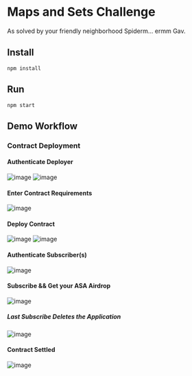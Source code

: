 # Maps and Sets Challenge

As solved by your friendly neighborhood Spiderm... ermm Gav.

## Install

`npm install`

## Run

`npm start`


## Demo Workflow

### Contract Deployment
#### Authenticate Deployer
![image](https://user-images.githubusercontent.com/95258328/179304017-74d6441c-2a7f-4da4-a505-c4ed0d63cf6b.png)
![image](https://user-images.githubusercontent.com/95258328/179304161-a9d93b42-c2e3-4416-82f3-3467e556253e.png)

#### Enter Contract Requirements
![image](https://user-images.githubusercontent.com/95258328/179304730-f4dc3519-0b6d-4844-8ded-c48d953f902f.png)

#### Deploy Contract
![image](https://user-images.githubusercontent.com/95258328/179304805-ca24e237-0699-4280-8ffb-9062c1b86a3f.png)
![image](https://user-images.githubusercontent.com/95258328/179304935-d2bd134e-e15d-4995-8dfe-34144b1c889f.png)

#### Authenticate Subscriber(s)
![image](https://user-images.githubusercontent.com/95258328/179305107-89bd010a-bf94-4aff-ac92-0a8e736b4d84.png)

#### Subscribe && Get your ASA Airdrop
![image](https://user-images.githubusercontent.com/95258328/179305144-b873a8c6-a444-4d83-9c47-01d1348e7c69.png)

##### Last Subscribe Deletes the Application
![image](https://user-images.githubusercontent.com/95258328/179305215-4f72483f-af83-43f7-9a24-6dc4b1314d66.png)

#### Contract Settled ####
![image](https://user-images.githubusercontent.com/95258328/179305286-dc8ee874-1361-40bf-b076-dae2de3fe2f6.png)

